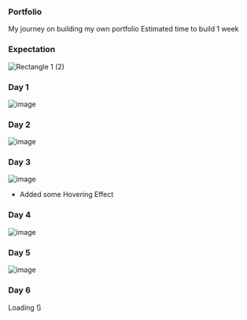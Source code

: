 ### Portfolio
My journey on building my own portfolio
Estimated time to build 1 week
### Expectation 
![Rectangle 1 (2)](https://github.com/eshwanthkartitr/portfolio/assets/111058542/f8c4fc42-28aa-410a-9685-411fbf38d423)
### Day 1
![image](https://github.com/eshwanthkartitr/portfolio/assets/111058542/2e340d23-6750-4f4c-bd77-057d345bead3)
### Day 2
![image](https://github.com/eshwanthkartitr/portfolio/assets/111058542/5167cd3c-029f-4dbc-9995-44dadc885232)
### Day 3
![image](https://github.com/eshwanthkartitr/portfolio/assets/111058542/e8778f45-9ffc-40f5-96fe-dad3e2b8a94d)
- Added some Hovering Effect
### Day 4
![image](https://github.com/eshwanthkartitr/portfolio/assets/111058542/d3116982-6b66-4388-b345-ec7f3d0174f7)
### Day 5
![image](https://github.com/eshwanthkartitr/portfolio/assets/111058542/fc0742c7-db2c-49f2-a90a-0c9c015eb501)
### Day 6
Loading 🔃
